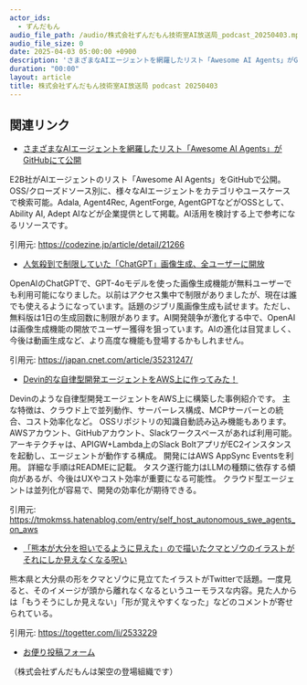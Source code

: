 ```yaml
---
actor_ids:
  - ずんだもん
audio_file_path: /audio/株式会社ずんだもん技術室AI放送局_podcast_20250403.mp3
audio_file_size: 0
date: 2025-04-03 05:00:00 +0900
description: 'さまざまなAIエージェントを網羅したリスト「Awesome AI Agents」がGitHubにて公開、人気殺到で制限していた「ChatGPT」画像生成、全ユーザーに開放、Devin的な自律型開発エージェントをAWS上に作ってみた！、「熊本が大分を担いでるように見えた」ので描いたクマとゾウのイラストがそれにしか見えなくなる呪い'
duration: "00:00"
layout: article
title: 株式会社ずんだもん技術室AI放送局 podcast 20250403
---
```


## 関連リンク


- [さまざまなAIエージェントを網羅したリスト「Awesome AI Agents」がGitHubにて公開](https://codezine.jp/article/detail/21266)  


E2B社がAIエージェントのリスト「Awesome AI Agents」をGitHubで公開。OSS/クローズドソース別に、様々なAIエージェントをカテゴリやユースケースで検索可能。Adala, Agent4Rec, AgentForge, AgentGPTなどがOSSとして、Ability AI, Adept AIなどが企業提供として掲載。AI活用を検討する上で参考になるリソースです。


引用元: https://codezine.jp/article/detail/21266


- [人気殺到で制限していた「ChatGPT」画像生成、全ユーザーに開放](https://japan.cnet.com/article/35231247/)  


OpenAIのChatGPTで、GPT-4oモデルを使った画像生成機能が無料ユーザーでも利用可能になりました。以前はアクセス集中で制限がありましたが、現在は誰でも使えるようになっています。話題のジブリ風画像生成も試せます。ただし、無料版は1日の生成回数に制限があります。AI開発競争が激化する中で、OpenAIは画像生成機能の開放でユーザー獲得を狙っています。AIの進化は目覚ましく、今後は動画生成など、より高度な機能も登場するかもしれません。

引用元: https://japan.cnet.com/article/35231247/


- [Devin的な自律型開発エージェントをAWS上に作ってみた！](https://tmokmss.hatenablog.com/entry/self_host_autonomous_swe_agents_on_aws)  


Devinのような自律型開発エージェントをAWS上に構築した事例紹介です。
主な特徴は、クラウド上で並列動作、サーバーレス構成、MCPサーバーとの統合、コスト効率化など。
OSSリポジトリの知識自動読み込み機能もあります。
AWSアカウント、GitHubアカウント、Slackワークスペースがあれば利用可能。
アーキテクチャは、APIGW+Lambda上のSlack BoltアプリがEC2インスタンスを起動し、エージェントが動作する構成。
開発にはAWS AppSync Eventsを利用。
詳細な手順はREADMEに記載。
タスク遂行能力はLLMの種類に依存する傾向があるが、今後はUXやコスト効率が重要になる可能性。
クラウド型エージェントは並列化が容易で、開発の効率化が期待できる。


引用元: https://tmokmss.hatenablog.com/entry/self_host_autonomous_swe_agents_on_aws


- [「熊本が大分を担いでるように見えた」ので描いたクマとゾウのイラストがそれにしか見えなくなる呪い](https://togetter.com/li/2533229)  


熊本県と大分県の形をクマとゾウに見立てたイラストがTwitterで話題。一度見ると、そのイメージが頭から離れなくなるというユーモラスな内容。見た人からは「もうそうにしか見えない」「形が覚えやすくなった」などのコメントが寄せられている。


引用元: https://togetter.com/li/2533229



- [お便り投稿フォーム](https://forms.gle/ffg4JTfqdiqK62qf9)

（株式会社ずんだもんは架空の登場組織です）
